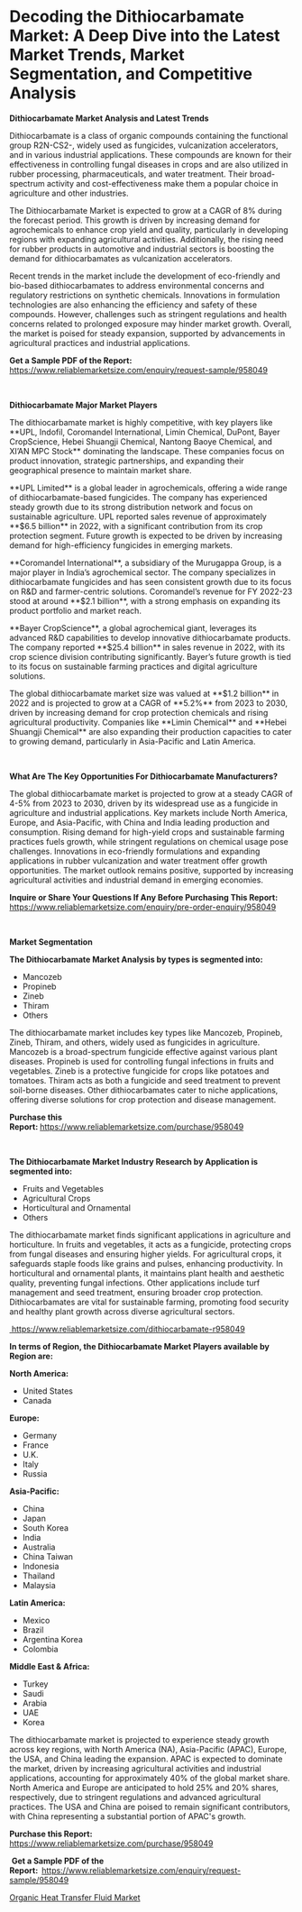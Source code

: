 <p><h1>Decoding the Dithiocarbamate Market: A Deep Dive into the Latest Market Trends, Market Segmentation, and Competitive Analysis</h1></p><p><strong>Dithiocarbamate Market Analysis and Latest Trends</strong></p>
<p><p>Dithiocarbamate is a class of organic compounds containing the functional group R2N-CS2-, widely used as fungicides, vulcanization accelerators, and in various industrial applications. These compounds are known for their effectiveness in controlling fungal diseases in crops and are also utilized in rubber processing, pharmaceuticals, and water treatment. Their broad-spectrum activity and cost-effectiveness make them a popular choice in agriculture and other industries.</p><p>The Dithiocarbamate Market is expected to grow at a CAGR of 8% during the forecast period. This growth is driven by increasing demand for agrochemicals to enhance crop yield and quality, particularly in developing regions with expanding agricultural activities. Additionally, the rising need for rubber products in automotive and industrial sectors is boosting the demand for dithiocarbamates as vulcanization accelerators.</p><p>Recent trends in the market include the development of eco-friendly and bio-based dithiocarbamates to address environmental concerns and regulatory restrictions on synthetic chemicals. Innovations in formulation technologies are also enhancing the efficiency and safety of these compounds. However, challenges such as stringent regulations and health concerns related to prolonged exposure may hinder market growth. Overall, the market is poised for steady expansion, supported by advancements in agricultural practices and industrial applications.</p></p>
<p><strong>Get a Sample PDF of the Report:&nbsp;</strong> <a href="https://www.reliablemarketsize.com/enquiry/request-sample/958049?utm_campaign=2230&utm_medium=2&utm_source=Github&utm_content=ia&utm_term=27012025&utm_id=dithiocarbamate">https://www.reliablemarketsize.com/enquiry/request-sample/958049</a></p>
<p>&nbsp;</p>
<p><strong>Dithiocarbamate Major Market Players</strong></p>
<p><p>The dithiocarbamate market is highly competitive, with key players like **UPL, Indofil, Coromandel International, Limin Chemical, DuPont, Bayer CropScience, Hebei Shuangji Chemical, Nantong Baoye Chemical, and XI’AN MPC Stock** dominating the landscape. These companies focus on product innovation, strategic partnerships, and expanding their geographical presence to maintain market share.</p><p>**UPL Limited** is a global leader in agrochemicals, offering a wide range of dithiocarbamate-based fungicides. The company has experienced steady growth due to its strong distribution network and focus on sustainable agriculture. UPL reported sales revenue of approximately **$6.5 billion** in 2022, with a significant contribution from its crop protection segment. Future growth is expected to be driven by increasing demand for high-efficiency fungicides in emerging markets.</p><p>**Coromandel International**, a subsidiary of the Murugappa Group, is a major player in India’s agrochemical sector. The company specializes in dithiocarbamate fungicides and has seen consistent growth due to its focus on R&D and farmer-centric solutions. Coromandel’s revenue for FY 2022-23 stood at around **$2.1 billion**, with a strong emphasis on expanding its product portfolio and market reach.</p><p>**Bayer CropScience**, a global agrochemical giant, leverages its advanced R&D capabilities to develop innovative dithiocarbamate products. The company reported **$25.4 billion** in sales revenue in 2022, with its crop science division contributing significantly. Bayer’s future growth is tied to its focus on sustainable farming practices and digital agriculture solutions.</p><p>The global dithiocarbamate market size was valued at **$1.2 billion** in 2022 and is projected to grow at a CAGR of **5.2%** from 2023 to 2030, driven by increasing demand for crop protection chemicals and rising agricultural productivity. Companies like **Limin Chemical** and **Hebei Shuangji Chemical** are also expanding their production capacities to cater to growing demand, particularly in Asia-Pacific and Latin America.</p></p>
<p>&nbsp;</p>
<p><strong>What Are The Key Opportunities For Dithiocarbamate Manufacturers?</strong></p>
<p><p>The global dithiocarbamate market is projected to grow at a steady CAGR of 4-5% from 2023 to 2030, driven by its widespread use as a fungicide in agriculture and industrial applications. Key markets include North America, Europe, and Asia-Pacific, with China and India leading production and consumption. Rising demand for high-yield crops and sustainable farming practices fuels growth, while stringent regulations on chemical usage pose challenges. Innovations in eco-friendly formulations and expanding applications in rubber vulcanization and water treatment offer growth opportunities. The market outlook remains positive, supported by increasing agricultural activities and industrial demand in emerging economies.</p></p>
<p><strong>Inquire or Share Your Questions If Any Before Purchasing This Report:</strong> <a href="https://www.reliablemarketsize.com/enquiry/pre-order-enquiry/958049?utm_campaign=2230&utm_medium=2&utm_source=Github&utm_content=ia&utm_term=27012025&utm_id=dithiocarbamate">https://www.reliablemarketsize.com/enquiry/pre-order-enquiry/958049</a></p>
<p>&nbsp;</p>
<p><strong>Market Segmentation</strong></p>
<p><strong>The Dithiocarbamate Market Analysis by types is segmented into:</strong></p>
<p><ul><li>Mancozeb</li><li>Propineb</li><li>Zineb</li><li>Thiram</li><li>Others</li></ul></p>
<p><p>The dithiocarbamate market includes key types like Mancozeb, Propineb, Zineb, Thiram, and others, widely used as fungicides in agriculture. Mancozeb is a broad-spectrum fungicide effective against various plant diseases. Propineb is used for controlling fungal infections in fruits and vegetables. Zineb is a protective fungicide for crops like potatoes and tomatoes. Thiram acts as both a fungicide and seed treatment to prevent soil-borne diseases. Other dithiocarbamates cater to niche applications, offering diverse solutions for crop protection and disease management.</p></p>
<p><strong>Purchase this Report:&nbsp;</strong><a href="https://www.reliablemarketsize.com/purchase/958049?utm_campaign=2230&utm_medium=2&utm_source=Github&utm_content=ia&utm_term=27012025&utm_id=dithiocarbamate">https://www.reliablemarketsize.com/purchase/958049</a></p>
<p>&nbsp;</p>
<p><strong>The Dithiocarbamate Market Industry Research by Application is segmented into:</strong></p>
<p><ul><li>Fruits and Vegetables</li><li>Agricultural Crops</li><li>Horticultural and Ornamental</li><li>Others</li></ul></p>
<p><p>The dithiocarbamate market finds significant applications in agriculture and horticulture. In fruits and vegetables, it acts as a fungicide, protecting crops from fungal diseases and ensuring higher yields. For agricultural crops, it safeguards staple foods like grains and pulses, enhancing productivity. In horticultural and ornamental plants, it maintains plant health and aesthetic quality, preventing fungal infections. Other applications include turf management and seed treatment, ensuring broader crop protection. Dithiocarbamates are vital for sustainable farming, promoting food security and healthy plant growth across diverse agricultural sectors.</p></p>
<p><a href="https://www.reliablemarketsize.com/dithiocarbamate-r958049?utm_campaign=2230&utm_medium=2&utm_source=Github&utm_content=ia&utm_term=27012025&utm_id=dithiocarbamate">&nbsp;https://www.reliablemarketsize.com/dithiocarbamate-r958049</a></p>
<p><strong>In terms of Region, the Dithiocarbamate Market Players available by Region are:</strong></p>
<p>
    <p> <strong> North America: </strong>
        <ul>
            <li>United States</li>
            <li>Canada</li>
        </ul>
        </p> 
    <p> <strong> Europe: </strong>
        <ul>
            <li>Germany</li>
            <li>France</li>
            <li>U.K.</li>
            <li>Italy</li>
            <li>Russia</li>
        </ul>
        </p> 
    <p> <strong> Asia-Pacific: </strong>
        <ul>
            <li>China</li>
            <li>Japan</li>
            <li>South Korea</li>
            <li>India</li>
            <li>Australia</li>
            <li>China Taiwan</li>
            <li>Indonesia</li>
            <li>Thailand</li>
            <li>Malaysia</li>
        </ul>
        </p> 
    <p> <strong> Latin America: </strong>
        <ul>
            <li>Mexico</li>
            <li>Brazil</li>
            <li>Argentina Korea</li>
            <li>Colombia</li>
        </ul>
        </p> 
    <p> <strong> Middle East & Africa: </strong>
        <ul>
            <li>Turkey</li>
            <li>Saudi</li>
            <li>Arabia</li>
            <li>UAE</li>
            <li>Korea</li>
        </ul>
    </p>
    </p>
<p><p>The dithiocarbamate market is projected to experience steady growth across key regions, with North America (NA), Asia-Pacific (APAC), Europe, the USA, and China leading the expansion. APAC is expected to dominate the market, driven by increasing agricultural activities and industrial applications, accounting for approximately 40% of the global market share. North America and Europe are anticipated to hold 25% and 20% shares, respectively, due to stringent regulations and advanced agricultural practices. The USA and China are poised to remain significant contributors, with China representing a substantial portion of APAC's growth.</p></p>
<p><strong>Purchase this Report: </strong><a href="https://www.reliablemarketsize.com/purchase/958049?utm_campaign=2230&utm_medium=2&utm_source=Github&utm_content=ia&utm_term=27012025&utm_id=dithiocarbamate">https://www.reliablemarketsize.com/purchase/958049</a></p>
<p>&nbsp;<strong>Get a Sample PDF of the Report:&nbsp;&nbsp;</strong><a href="https://www.reliablemarketsize.com/enquiry/request-sample/958049?utm_campaign=2230&utm_medium=2&utm_source=Github&utm_content=ia&utm_term=27012025&utm_id=dithiocarbamate">https://www.reliablemarketsize.com/enquiry/request-sample/958049</a></p>
<p><strong></strong></p>
<p><p><a href="https://github.com/petbigbeepjn/Market-Research-Report-List-1/blob/main/organic-heat-transfer-fluid-market.md?utm_campaign=2230&utm_medium=2&utm_source=Github&utm_content=ia&utm_term=27012025&utm_id=dithiocarbamate">Organic Heat Transfer Fluid Market</a></p></p>
